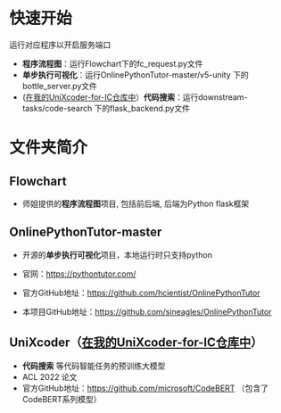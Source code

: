 # 快速开始

运行对应程序以开启服务端口

- **程序流程图**：运行Flowchart下的fc_request.py文件
- **单步执行可视化**：运行OnlinePythonTutor-master/v5-unity 下的bottle_server.py文件
- ([在我的UniXcoder-for-IC仓库中](https://github.com/FallJL/UniXcoder-for-IC)）**代码搜索**：运行downstream-tasks/code-search 下的flask_backend.py文件





# 文件夹简介

## Flowchart
- 师姐提供的**程序流程图**项目, 包括前后端, 后端为Python flask框架



## OnlinePythonTutor-master

- 开源的**单步执行可视化**项目，本地运行时只支持python
- 官网：https://pythontutor.com/

- 官方GitHub地址：https://github.com/hcientist/OnlinePythonTutor

- 本项目GitHub地址：https://github.com/sineagles/OnlinePythonTutor



## UniXcoder（[在我的UniXcoder-for-IC仓库中](https://github.com/FallJL/UniXcoder-for-IC)）

- **代码搜索** 等代码智能任务的预训练大模型
- ACL 2022 论文
- 官方GitHub地址：https://github.com/microsoft/CodeBERT （包含了CodeBERT系列模型）
